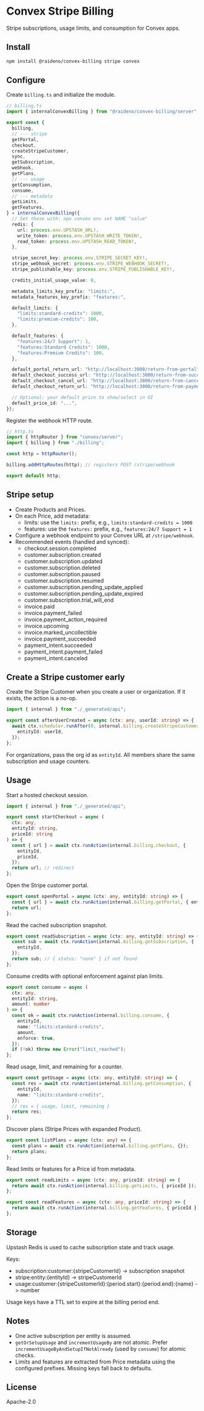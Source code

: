 # Convex Stripe Billing

Stripe subscriptions, usage limits, and consumption for Convex apps.

## Install

```bash
npm install @raideno/convex-billing stripe convex
```

## Configure

Create `billing.ts` and initialize the module.

```ts
// billing.ts
import { internalConvexBilling } from "@raideno/convex-billing/server";

export const {
  billing,
  // --- stripe
  getPortal,
  checkout,
  createStripeCustomer,
  sync,
  getSubscription,
  webhook,
  getPlans,
  // --- usage
  getConsumption,
  consume,
  // --- metadata
  getLimits,
  getFeatures,
} = internalConvexBilling({
  // Set these with: npx convex env set NAME "value"
  redis: {
    url: process.env.UPSTASH_URL!,
    write_token: process.env.UPSTASH_WRITE_TOKEN!,
    read_token: process.env.UPSTASH_READ_TOKEN!,
  },

  stripe_secret_key: process.env.STRIPE_SECRET_KEY!,
  stripe_webhook_secret: process.env.STRIPE_WEBHOOK_SECRET!,
  stripe_publishable_key: process.env.STRIPE_PUBLISHABLE_KEY!,

  credits_initial_usage_value: 0,

  metadata_limits_key_prefix: "limits:",
  metadata_features_key_prefix: "features:",

  default_limits: {
    "limits:standard-credits": 1000,
    "limits:premium-credits": 100,
  },

  default_features: {
    "features:24/7 Support": 1,
    "features:Standard Credits": 1000,
    "features:Premium Credits": 100,
  },

  default_portal_return_url: "http://localhost:3000/return-from-portal",
  default_checkout_success_url: "http://localhost:3000/return-from-success",
  default_checkout_cancel_url: "http://localhost:3000/return-from-canceled",
  default_checkout_return_url: "http://localhost:3000/return-from-payment",

  // Optional: your default price to show/select in UI
  default_price_id: "...",
});
```

Register the webhook HTTP route.

```ts
// http.ts
import { httpRouter } from "convex/server";
import { billing } from "./billing";

const http = httpRouter();

billing.addHttpRoutes(http); // registers POST /stripe/webhook

export default http;
```

## Stripe setup

- Create Products and Prices.
- On each Price, add metadata:
  - limits: use the `limits:` prefix, e.g., `limits:standard-credits = 1000`
  - features: use the `features:` prefix, e.g., `features:24/7 Support = 1`
- Configure a webhook endpoint to your Convex URL at `/stripe/webhook`.
- Recommended events (handled and synced):
  - checkout.session.completed
  - customer.subscription.created
  - customer.subscription.updated
  - customer.subscription.deleted
  - customer.subscription.paused
  - customer.subscription.resumed
  - customer.subscription.pending_update_applied
  - customer.subscription.pending_update_expired
  - customer.subscription.trial_will_end
  - invoice.paid
  - invoice.payment_failed
  - invoice.payment_action_required
  - invoice.upcoming
  - invoice.marked_uncollectible
  - invoice.payment_succeeded
  - payment_intent.succeeded
  - payment_intent.payment_failed
  - payment_intent.canceled

## Create a Stripe customer early

Create the Stripe Customer when you create a user or organization. If it exists,
the action is a no-op.

```ts
import { internal } from "./_generated/api";

export const afterUserCreated = async (ctx: any, userId: string) => {
  await ctx.scheduler.runAfter(0, internal.billing.createStripeCustomer, {
    entityId: userId,
  });
};
```

For organizations, pass the org id as `entityId`. All members share the same
subscription and usage counters.

## Usage

Start a hosted checkout session.

```ts
import { internal } from "./_generated/api";

export const startCheckout = async (
  ctx: any,
  entityId: string,
  priceId: string
) => {
  const { url } = await ctx.runAction(internal.billing.checkout, {
    entityId,
    priceId,
  });
  return url; // redirect
};
```

Open the Stripe customer portal.

```ts
export const openPortal = async (ctx: any, entityId: string) => {
  const { url } = await ctx.runAction(internal.billing.getPortal, { entityId });
  return url;
};
```

Read the cached subscription snapshot.

```ts
export const readSubscription = async (ctx: any, entityId: string) => {
  const sub = await ctx.runAction(internal.billing.getSubscription, {
    entityId,
  });
  return sub; // { status: "none" } if not found
};
```

Consume credits with optional enforcement against plan limits.

```ts
export const consume = async (
  ctx: any,
  entityId: string,
  amount: number
) => {
  const ok = await ctx.runAction(internal.billing.consume, {
    entityId,
    name: "limits:standard-credits",
    amount,
    enforce: true,
  });
  if (!ok) throw new Error("limit_reached");
};
```

Read usage, limit, and remaining for a counter.

```ts
export const getUsage = async (ctx: any, entityId: string) => {
  const res = await ctx.runAction(internal.billing.getConsumption, {
    entityId,
    name: "limits:standard-credits",
  });
  // res = { usage, limit, remaining }
  return res;
};
```

Discover plans (Stripe Prices with expanded Product).

```ts
export const listPlans = async (ctx: any) => {
  const plans = await ctx.runAction(internal.billing.getPlans, {});
  return plans;
};
```

Read limits or features for a Price id from metadata.

```ts
export const readLimits = async (ctx: any, priceId: string) => {
  return await ctx.runAction(internal.billing.getLimits, { priceId });
};

export const readFeatures = async (ctx: any, priceId: string) => {
  return await ctx.runAction(internal.billing.getFeatures, { priceId });
};
```

## Storage

Upstash Redis is used to cache subscription state and track usage.

Keys:
- subscription:customer:{stripeCustomerId} -> subscription snapshot
- stripe:entity:{entityId} -> stripeCustomerId
- usage:customer:{stripeCustomerId}:{period.start}:{period.end}:{name} -> number

Usage keys have a TTL set to expire at the billing period end.

## Notes

- One active subscription per entity is assumed.
- `getOrSetupUsage` and `incrementUsageBy` are not atomic. Prefer
  `incrementUsageByAndSetupIfNotAlready` (used by `consume`) for atomic checks.
- Limits and features are extracted from Price metadata using the configured
  prefixes. Missing keys fall back to defaults.

## License

Apache-2.0